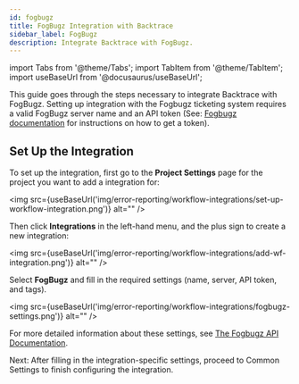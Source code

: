 ```yaml
---
id: fogbugz
title: FogBugz Integration with Backtrace
sidebar_label: FogBugz
description: Integrate Backtrace with FogBugz.
---
```


import Tabs from '@theme/Tabs';
import TabItem from '@theme/TabItem';
import useBaseUrl from '@docusaurus/useBaseUrl';

This guide goes through the steps necessary to integrate Backtrace with FogBugz. Setting up integration with the Fogbugz ticketing system requires a valid FogBugz server name and an API token (See: [Fogbugz documentation](https://support.fogbugz.com/hc/en-us/articles/360011351813-Access-Tokens-and-Integration-Servers) for instructions on how to get a token).

## Set Up the Integration

To set up the integration, first go to the **Project Settings** page for the project you want to add a integration for:

<img src={useBaseUrl('img/error-reporting/workflow-integrations/set-up-workflow-integration.png')} alt="" />

Then click **Integrations** in the left-hand menu, and the plus sign to create a new integration:

<img src={useBaseUrl('img/error-reporting/workflow-integrations/add-wf-integration.png')} alt="" />

Select **FogBugz** and fill in the required settings (name, server, API token, and tags).

<img src={useBaseUrl('img/error-reporting/workflow-integrations/fogbugz-settings.png')} alt="" />

For more detailed information about these settings, see [The Fogbugz API Documentation](https://support.fogbugz.com/hc/en-us/articles/360011242374-FogBugz-API-Introduction).

Next: After filling in the integration-specific settings, proceed to Common Settings to finish configuring the integration.
